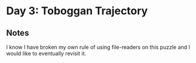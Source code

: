 # Day 3: Toboggan Trajectory

## Notes

I know I have broken my own rule of using file-readers on this puzzle and I would like to eventually revisit it.
